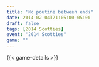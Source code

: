 ```yaml
---
title: "No poutine between ends"
date: 2014-02-04T21:05:00-05:00
draft: false
tags: [2014 Scotties]
event: "2014 Scotties"
game: ""
---
```

{{< game-details >}}
<!--more--> 